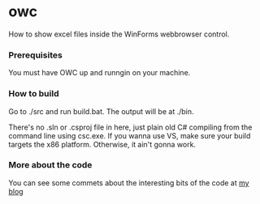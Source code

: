 # owc
How to show excel files inside the WinForms webbrowser control.

### Prerequisites
You must have OWC up and runngin on your machine.

### How to build
Go to ./src and run build.bat. The output will be at ./bin.

There's no .sln or .csproj file in here, just plain old C# compiling from the command line using csc.exe. 
If you wanna use VS, make sure your build targets the x86 platform. Otherwise, it ain't gonna work.

### More about the code
You can see some commets about the interesting bits of the code at [my blog](http://alemiralles.blogspot.com.ar/2016/10/how-to-show-excel-files-inside-net.html)
